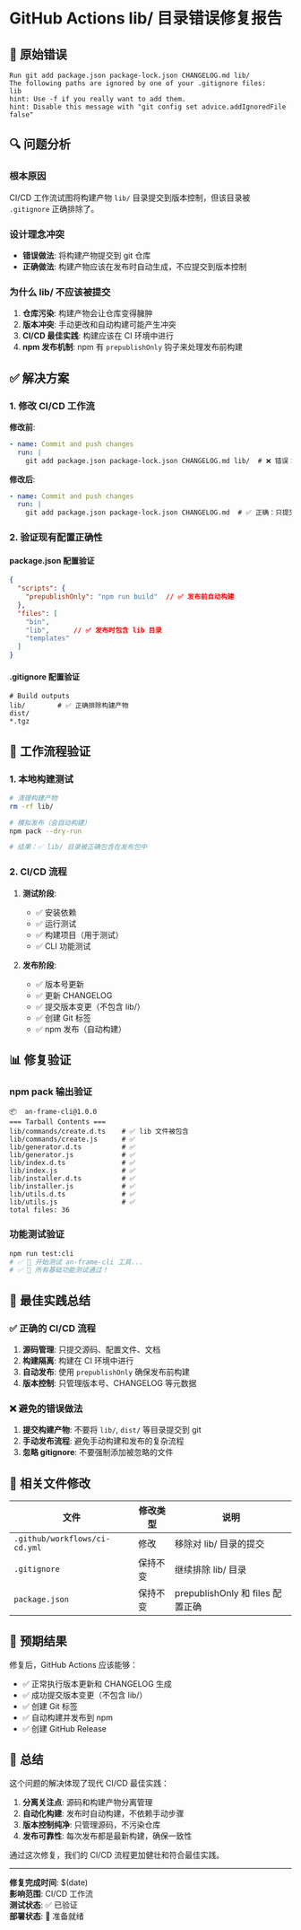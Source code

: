 # GitHub Actions lib/ 目录错误修复报告

## 🚨 原始错误

```
Run git add package.json package-lock.json CHANGELOG.md lib/
The following paths are ignored by one of your .gitignore files:
lib
hint: Use -f if you really want to add them.
hint: Disable this message with "git config set advice.addIgnoredFile false"
```

## 🔍 问题分析

### 根本原因
CI/CD 工作流试图将构建产物 `lib/` 目录提交到版本控制，但该目录被 `.gitignore` 正确排除了。

### 设计理念冲突
- **错误做法**: 将构建产物提交到 git 仓库
- **正确做法**: 构建产物应该在发布时自动生成，不应提交到版本控制

### 为什么 lib/ 不应该被提交
1. **仓库污染**: 构建产物会让仓库变得臃肿
2. **版本冲突**: 手动更改和自动构建可能产生冲突
3. **CI/CD 最佳实践**: 构建应该在 CI 环境中进行
4. **npm 发布机制**: npm 有 `prepublishOnly` 钩子来处理发布前构建

## ✅ 解决方案

### 1. 修改 CI/CD 工作流

**修改前**:
```yaml
- name: Commit and push changes
  run: |
    git add package.json package-lock.json CHANGELOG.md lib/  # ❌ 错误：试图提交构建产物
```

**修改后**:
```yaml
- name: Commit and push changes
  run: |
    git add package.json package-lock.json CHANGELOG.md  # ✅ 正确：只提交源码和配置
```

### 2. 验证现有配置正确性

#### package.json 配置验证
```json
{
  "scripts": {
    "prepublishOnly": "npm run build"  // ✅ 发布前自动构建
  },
  "files": [
    "bin",
    "lib",      // ✅ 发布时包含 lib 目录
    "templates"
  ]
}
```

#### .gitignore 配置验证
```gitignore
# Build outputs
lib/        # ✅ 正确排除构建产物
dist/
*.tgz
```

## 🔧 工作流程验证

### 1. 本地构建测试
```bash
# 清理构建产物
rm -rf lib/

# 模拟发布（会自动构建）
npm pack --dry-run

# 结果：✅ lib/ 目录被正确包含在发布包中
```

### 2. CI/CD 流程
1. **测试阶段**: 
   - ✅ 安装依赖
   - ✅ 运行测试
   - ✅ 构建项目（用于测试）
   - ✅ CLI 功能测试

2. **发布阶段**:
   - ✅ 版本号更新
   - ✅ 更新 CHANGELOG
   - ✅ 提交版本变更（不包含 lib/）
   - ✅ 创建 Git 标签
   - ✅ npm 发布（自动构建）

## 📊 修复验证

### npm pack 输出验证
```
📦  an-frame-cli@1.0.0
=== Tarball Contents ===
lib/commands/create.d.ts    # ✅ lib 文件被包含
lib/commands/create.js      # ✅ 
lib/generator.d.ts          # ✅ 
lib/generator.js            # ✅ 
lib/index.d.ts              # ✅ 
lib/index.js                # ✅ 
lib/installer.d.ts          # ✅ 
lib/installer.js            # ✅ 
lib/utils.d.ts              # ✅ 
lib/utils.js                # ✅ 
total files: 36
```

### 功能测试验证
```bash
npm run test:cli
# ✅ 🧪 开始测试 an-frame-cli 工具...
# ✅ 🎉 所有基础功能测试通过！
```

## 🎯 最佳实践总结

### ✅ 正确的 CI/CD 流程
1. **源码管理**: 只提交源码、配置文件、文档
2. **构建隔离**: 构建在 CI 环境中进行
3. **自动发布**: 使用 `prepublishOnly` 确保发布前构建
4. **版本控制**: 只管理版本号、CHANGELOG 等元数据

### ❌ 避免的错误做法
1. **提交构建产物**: 不要将 `lib/`, `dist/` 等目录提交到 git
2. **手动发布流程**: 避免手动构建和发布的复杂流程
3. **忽略 gitignore**: 不要强制添加被忽略的文件

## 🔄 相关文件修改

| 文件 | 修改类型 | 说明 |
|------|---------|------|
| `.github/workflows/ci-cd.yml` | 修改 | 移除对 lib/ 目录的提交 |
| `.gitignore` | 保持不变 | 继续排除 lib/ 目录 |
| `package.json` | 保持不变 | prepublishOnly 和 files 配置正确 |

## 🚀 预期结果

修复后，GitHub Actions 应该能够：
- ✅ 正常执行版本更新和 CHANGELOG 生成
- ✅ 成功提交版本变更（不包含 lib/）
- ✅ 创建 Git 标签
- ✅ 自动构建并发布到 npm
- ✅ 创建 GitHub Release

## 📝 总结

这个问题的解决体现了现代 CI/CD 最佳实践：

1. **分离关注点**: 源码和构建产物分离管理
2. **自动化构建**: 发布时自动构建，不依赖手动步骤
3. **版本控制纯净**: 只管理源码，不污染仓库
4. **发布可靠性**: 每次发布都是最新构建，确保一致性

通过这次修复，我们的 CI/CD 流程更加健壮和符合最佳实践。

---

**修复完成时间**: $(date)  
**影响范围**: CI/CD 工作流  
**测试状态**: ✅ 已验证  
**部署状态**: 🚀 准备就绪